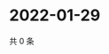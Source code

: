 # 2022-01-29

共 0 条

<!-- BEGIN WEIBO -->
<!-- 最后更新时间 Sat Jan 29 2022 06:13:01 GMT+0800 (China Standard Time) -->

<!-- END WEIBO -->
